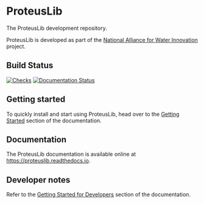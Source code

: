 # ProteusLib
The ProteusLib development repository.

ProteusLib is developed as part of the [National Alliance for Water Innovation](https://nawihub.org/) project.

## Build Status

[![Checks](https://github.com/nawi-hub/proteuslib/actions/workflows/checks.yml/badge.svg)](https://github.com/nawi-hub/proteuslib/actions/workflows/checks.yml)
[![Documentation Status](https://readthedocs.org/projects/proteuslib/badge/?version=latest)](https://proteuslib.readthedocs.io/en/latest/?badge=latest)

## Getting started

To quickly install and start using ProteusLib, head over to the [Getting Started](https://proteuslib.readthedocs.io/en/latest/getting_started/install.html#general-installation) section of the documentation.

## Documentation

The ProteusLib documentation is available online at <https://proteuslib.readthedocs.io>.
## Developer notes

Refer to the [Getting Started for Developers](https://proteuslib.readthedocs.io/en/latest/getting_started/install.html#for-proteuslib-developers) section of the documentation.
